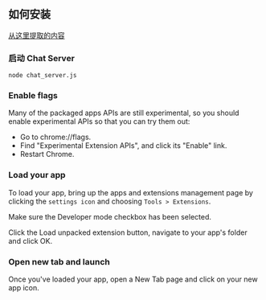 ## 如何安装

[从这里提取的内容](http://developer.chrome.com/trunk/apps/first_app.html)

### 启动 Chat Server

    node chat_server.js

### Enable flags

Many of the packaged apps APIs are still experimental, so you should enable experimental APIs so that you can try them out:

* Go to chrome://flags.
* Find "Experimental Extension APIs", and click its "Enable" link.
* Restart Chrome.

### Load your app

To load your app, bring up the apps and extensions management page by clicking the `settings icon`  and choosing `Tools > Extensions`.

Make sure the Developer mode checkbox has been selected.

Click the Load unpacked extension button, navigate to your app's folder and click OK.

### Open new tab and launch

Once you've loaded your app, open a New Tab page and click on your new app icon.
